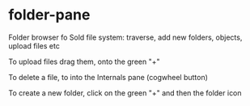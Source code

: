 # folder-pane

Folder browser fo Sold file system: traverse, add new folders, objects, upload files etc

To upload files drag them, onto the green "+"

To delete a file, to into the Internals pane (cogwheel button)

To create a new folder, click on the green "+" and then the folder icon
